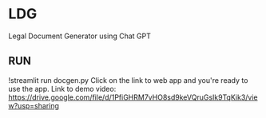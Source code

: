 # LDG
Legal Document Generator using Chat GPT
## RUN
!streamlit run docgen.py
Click on the link to web app and you're ready to use the app. 
Link to demo video: https://drive.google.com/file/d/1PfiGHRM7vHO8sd9keVQruGsIk9TqKik3/view?usp=sharing
